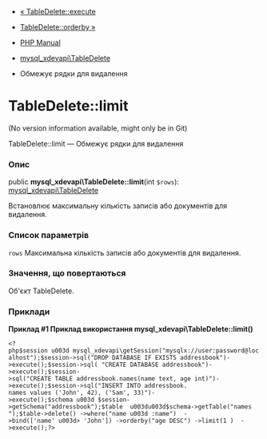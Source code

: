 - [« TableDelete::execute](mysql-xdevapi-tabledelete.execute.md)
- [TableDelete::orderby »](mysql-xdevapi-tabledelete.orderby.md)

- [PHP Manual](index.md)
- [mysql_xdevapi\TableDelete](class.mysql-xdevapi-tabledelete.md)
- Обмежує рядки для видалення

# TableDelete::limit

(No version information available, might only be in Git)

TableDelete::limit — Обмежує рядки для видалення

### Опис

public **mysql_xdevapi\TableDelete::limit**(int `$rows`):
[mysql_xdevapi\TableDelete](class.mysql-xdevapi-tabledelete.md)

Встановлює максимальну кількість записів або документів для
видалення.

### Список параметрів

`rows`
Максимальна кількість записів або документів для видалення.

### Значення, що повертаються

Об'єкт TableDelete.

### Приклади

**Приклад #1 Приклад використання
**mysql_xdevapi\TableDelete::limit()****

` <?php$session u003d mysql_xdevapi\getSession("mysqlx://user:password@localhost");$session->sql("DROP DATABASE IF EXISTS addressbook")->execute();$session->sql( "CREATE DATABASE addressbook")->execute();$session->sql("CREATE TABLE addressbook.names(name text, age int)")->execute();$session->sql("INSERT INTO addressbook. names values ('John', 42), ('Sam', 33)")->execute();$schema u003d $session->getSchema("addressbook");$table  u003du003d$schema->getTable("names ");$table->delete() ->where("name u003d :name")  ->bind(['name' u003d> 'John']) ->orderby("age DESC") ->limit(1 )  ->execute();?> `
